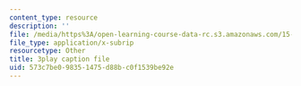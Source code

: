 ```yaml
---
content_type: resource
description: ''
file: /media/https%3A/open-learning-course-data-rc.s3.amazonaws.com/15-071-the-analytics-edge-spring-2017/573c7be098351475d88bc0f1539be92e_ByiCbXfwGbc.srt
file_type: application/x-subrip
resourcetype: Other
title: 3play caption file
uid: 573c7be0-9835-1475-d88b-c0f1539be92e
---
```

